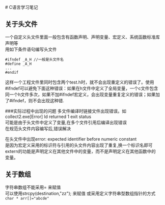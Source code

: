﻿﻿﻿﻿﻿﻿﻿﻿# C语言学习笔记## 关于头文件一个自定义头文件里面一般包含有函数声明、声明变量、宏定义、系统函数标准库声明等  用如下条件语句编写头文件```#ifndef _A_H //一般是头文件名#define _A_H...#endif```这样一个工程文件里同时包含两个test.h时，就不会出现重定义的错误了。使用#ifndef可以避免下面这种错误：如果在h文件中定义了全局变量，一个c文件包含同一个h文件多次，如果不加#ifndef宏定义，会出现变量重复定义的错误；如果加了#ifndef，则不会出现这种错.###实际过程中出现的问题多文件编译时链接文件出现错误。如collect2.exe[Error] ld returned 1 exit status  可能是由于头文件中定义了变量,在多个文件引用后编译出现错误  在规范头文件内容编写后,错误解决在头文件中出现error: expected identifier before numeric constant  是因为宏定义采用的标识符与引用的头文件内容出现了重复,换一个标识名即可  extern的功能是声明定义在其他文件中的变量，而不是声明定义在其他函数中的变量。## 关于数组字符串数组不能采用= 来赋值   可以使用strcpy(destination,"zz"); 来赋值或采用定义字符串型数组指针的方式  `char * arr[]="abcde"`